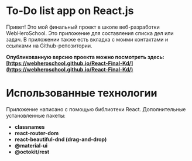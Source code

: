 # To-Do list app on React.js

Привет! Это мой финальный проект в школе веб-разработки WebHeroSchool.
Это приложение для составления списка дел или задач. В приложении также есть вкладка с моими контактами и ссылками на Github-репозитории.

**Опубликованную версию проекта можно посмотреть здесь: [https://webheroschool.github.io/React-Final-Kd/](https://webheroschool.github.io/React-Final-Kd/)**

# Использованные технологии

Приложение написано с помощью библиотеки React. Дополнительные установленные пакеты:

+ **classnames**
+ **react-router-dom**
+ **react-beautiful-dnd (drag-and-drop)**
+ **@material-ui**
+ **@octokit/rest**